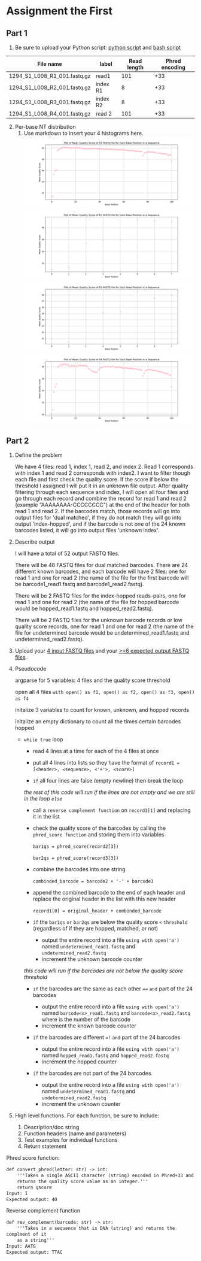 # Assignment the First

## Part 1
1. Be sure to upload your Python script: [python script](./part1.py) and [bash script](./part1.sh)

| File name | label | Read length | Phred encoding |
|---|---|---|---|
| 1294_S1_L008_R1_001.fastq.gz |  read1 | 101 | +33 |
| 1294_S1_L008_R2_001.fastq.gz | index R1 | 8 | +33 |
| 1294_S1_L008_R3_001.fastq.gz | index R2 | 8 | +33 |
| 1294_S1_L008_R4_001.fastq.gz | read 2 | 101 | +33 |

2. Per-base NT distribution
    1. Use markdown to insert your 4 histograms here.
    ![R1 Averages](./1294_S1_L008_R1_001.png)
    ![R2 Averages](./1294_S1_L008_R2_001.png)
    ![R3 Averages](./1294_S1_L008_R3_001.png)
    ![R4 Averages](./1294_S1_L008_R4_001.png)
    
## Part 2
1. Define the problem

   We have 4 files: read 1, index 1, read 2, and index 2. Read 1 corresponds with index 1 and read 2 corresponds with index2. I want to filter though each file and first check the quality score. If the score if below the threshold I assigned I will put it in an unknown file output. After quality filtering through each sequence and index, I will open all four files and go through each record and combine the record for read 1 and read 2 (example “AAAAAAAA-CCCCCCCC") at the end of the header for both read 1 and read 2. If the barcodes match, those records will go into output files for 'dual matched', if they do not match they will go into output 'index-hopped', and if the barcode is not one of the 24 known barcodes listed, it will go into output files 'unknown index'. 
   
3. Describe output

   I will have a total of 52 output FASTQ files.

   There will be 48 FASTQ files for dual matched barcodes. There are 24 different known barcodes, and each barcode will have 2 files: one for read 1 and one for read 2 (the name of the file for the first barcode will be barcode1_read1.fastq and barcode1_read2.fastq).

   There will be 2 FASTQ files for the index-hopped reads-pairs, one for read 1 and one for read 2 (the name of the file for hopped barcode would be hopped_read1.fastq and hopped_read2.fastq).

   There will be 2 FASTQ files for the unknown barcode records or low quality score records, one for read 1 and one for read 2 (the name of the file for undetermined barcode would be undetermined_read1.fastq and undetermined_read2.fastq). 
   
5. Upload your [4 input FASTQ files](../TEST-input_FASTQ) and your [>=6 expected output FASTQ files](../TEST-output_FASTQ).

6. Pseudocode

   argparse for 5 variables: 4 files and the quality score threshold

   open all 4 files `with open() as f1, open() as f2, open() as f3, open() as f4`

   initalize 3 variables to count for known, unknown, and hopped records
   
   initalize an empty dictionary to count all the times certain barcodes hopped

    - `while true` loop

       - read 4 lines at a time for each of the 4 files at once

       - put all 4 lines into lists so they have the format of `record1 = [<header>, <sequence>, <'+'>, <score>]`

       - `if` all four lines are false (empty newline) then break the loop

       *the rest of this code will run if the lines are not empty and we are still in the loop `else`*

       - call a `reverse complement function` on `record3[1]` and replacing it in the list

       - check the quality score of the barcodes by calling the `phred_score function` and storing them into variables

         `bar1qs = phred_score(record2[3])`
   
         `bar2qs = phred_score(record3[3])`
   
       - combine the barcodes into one string
   
           `combinded_barcode = barcode2 + '-' + barcode3`
   
        - append the combined barcode to the end of each header and replace the original header in the list with this new header

           `record1[0] = original_header + combinded_barcode`
   
        - `if` the `bar1qs` `or` `bar2qs` are below the quality score `<` `threshold` (regardless of if they are hopped, matched, or not)

           - output the entire record into a file `using with open('a')` named `undetermined_read1.fastq` and `undetermined_read2.fastq`
           - increment the unknown barcode counter

       *this code will run if the barcodes are not below the quality score threshold*
   
       - `if` the barcodes are the same as each other `==` `and` part of the 24 barcodes

         - output the entire record into a file `using with open('a')` named `barcode<x>_read1.fastq` and `barcode<x>_read2.fastq` where <x> is the number of the barcode
         - increment the known barcode counter
     
       - `if` the barcodes are different `=!` `and` part of the 24 barcodes

         - output the entire record into a file `using with open('a')` named `hopped_read1.fastq` and `hopped_read2.fastq`
         - increment the hopped counter
     
       - `if` the barcodes are not part of the 24 barcodes
     
         - output the entire record into a file `using with open('a')` named `undetermined_read1.fastq` and `undetermined_read2.fastq`
         - increment the unknown counter
   

8. High level functions. For each function, be sure to include:
    1. Description/doc string
    2. Function headers (name and parameters)
    3. Test examples for individual functions
    4. Return statement

Phred score function:
  
    def convert_phred(letter: str) -> int:
        '''Takes a single ASCII character (string) encoded in Phred+33 and
        returns the quality score value as an integer.'''
        return qscore
    Input: I
    Expected output: 40
       
Reverse complement function

    def rev_complement(barcode: str) -> str:
        '''Takes in a sequence that is DNA (string) and returns the complment of it
        as a string'''
    Input: AATG
    Expected output: TTAC

